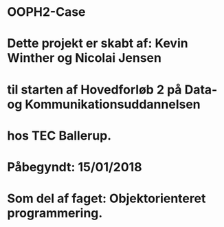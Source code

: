 # OOPH2-Case
# Dette projekt er skabt af: Kevin Winther og Nicolai Jensen
# til starten af Hovedforløb 2 på Data- og Kommunikationsuddannelsen
# hos TEC Ballerup.
# 
# Påbegyndt: 15/01/2018
# Som del af faget: Objektorienteret programmering.
